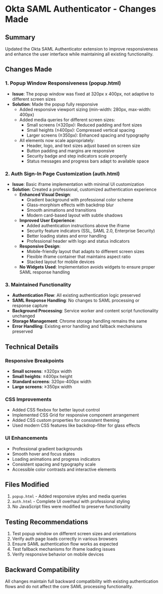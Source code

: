 # Okta SAML Authenticator - Changes Made

## Summary
Updated the Okta SAML Authenticator extension to improve responsiveness and enhance the user interface while maintaining all existing functionality.

## Changes Made

### 1. Popup Window Responsiveness (popup.html)
- **Issue**: The popup window was fixed at 320px x 400px, not adaptive to different screen sizes
- **Solution**: Made the popup fully responsive
  - Added responsive viewport sizing (min-width: 280px, max-width: 400px)
  - Added media queries for different screen sizes:
    - Small screens (≤320px): Reduced padding and font sizes
    - Small heights (≤400px): Compressed vertical spacing
    - Larger screens (≥350px): Enhanced spacing and typography
  - All elements now scale appropriately:
    - Header, logo, and text sizes adjust based on screen size
    - Button padding and margins are responsive
    - Security badge and step indicators scale properly
    - Status messages and progress bars adapt to available space

### 2. Auth Sign-In Page Customization (auth.html)
- **Issue**: Basic iframe implementation with minimal UI customization
- **Solution**: Created a professional, customized authentication experience
  - **Enhanced Visual Design**:
    - Gradient background with professional color scheme
    - Glass-morphism effects with backdrop blur
    - Smooth animations and transitions
    - Modern card-based layout with subtle shadows
  - **Improved User Experience**:
    - Added authentication instructions above the iframe
    - Security feature indicators (SSL, SAML 2.0, Enterprise Security)
    - Better loading states and error handling
    - Professional header with logo and status indicators
  - **Responsive Design**:
    - Mobile-friendly layout that adapts to different screen sizes
    - Flexible iframe container that maintains aspect ratio
    - Stacked layout for mobile devices
  - **No Widgets Used**: Implementation avoids widgets to ensure proper SAML response handling

### 3. Maintained Functionality
- **Authentication Flow**: All existing authentication logic preserved
- **SAML Response Handling**: No changes to SAML processing or response capture
- **Background Processing**: Service worker and content script functionality unchanged
- **Storage Management**: Chrome storage handling remains the same
- **Error Handling**: Existing error handling and fallback mechanisms preserved

## Technical Details

### Responsive Breakpoints
- **Small screens**: ≤320px width
- **Small heights**: ≤400px height  
- **Standard screens**: 320px-400px width
- **Large screens**: ≥350px width

### CSS Improvements
- Added CSS flexbox for better layout control
- Implemented CSS Grid for responsive component arrangement
- Added CSS custom properties for consistent theming
- Used modern CSS features like backdrop-filter for glass effects

### UI Enhancements
- Professional gradient backgrounds
- Smooth hover and focus states
- Loading animations and progress indicators
- Consistent spacing and typography scale
- Accessible color contrasts and interactive elements

## Files Modified
1. `popup.html` - Added responsive styles and media queries
2. `auth.html` - Complete UI overhaul with professional styling
3. No JavaScript files were modified to preserve functionality

## Testing Recommendations
1. Test popup window on different screen sizes and orientations
2. Verify auth page loads correctly in various browsers
3. Ensure SAML authentication flow works as expected
4. Test fallback mechanisms for iframe loading issues
5. Verify responsive behavior on mobile devices

## Backward Compatibility
All changes maintain full backward compatibility with existing authentication flows and do not affect the core SAML processing functionality.

